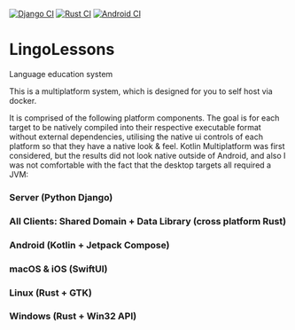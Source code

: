 [![Django CI](https://github.com/wasabinator/lingolessons/actions/workflows/django.yml/badge.svg)](https://github.com/wasabinator/lingolessons/actions/workflows/django.yml)
[![Rust CI](https://github.com/wasabinator/lingolessons/actions/workflows/rust.yml/badge.svg)](https://github.com/wasabinator/lingolessons/actions/workflows/rust.yml)
[![Android CI](https://github.com/wasabinator/lingolessons/actions/workflows/android.yml/badge.svg)](https://github.com/wasabinator/lingolessons/actions/workflows/android.yml)

# LingoLessons
Language education system

This is a multiplatform system, which is designed for you to self host via docker. 

It is comprised of the following platform components. The goal is for each target to be natively compiled into their respective executable format without external dependencies, utilising the native ui controls of each platform so that they have a native look & feel. Kotlin Multiplatform was first considered, but the results did not look native outside of Android, and also I was not comfortable with the fact that the desktop targets all required a JVM:

### Server (Python Django)

### All Clients: Shared Domain + Data Library (cross platform Rust)
 
### Android (Kotlin + Jetpack Compose)

### macOS & iOS (SwiftUI)

### Linux (Rust + GTK)

### Windows (Rust + Win32 API)
